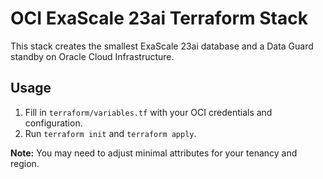 # OCI ExaScale 23ai Terraform Stack

This stack creates the smallest ExaScale 23ai database and a Data Guard standby on Oracle Cloud Infrastructure.

## Usage

1. Fill in `terraform/variables.tf` with your OCI credentials and configuration.
2. Run `terraform init` and `terraform apply`.

**Note:** You may need to adjust minimal attributes for your tenancy and region.
